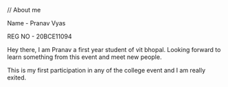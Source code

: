 // About me 

Name - Pranav Vyas

REG NO - 20BCE11094

Hey there, I am Pranav a first year student of vit bhopal. Looking forward to learn something from this event and meet new people.

This is my first participation in any of the college event and I am really exited.
